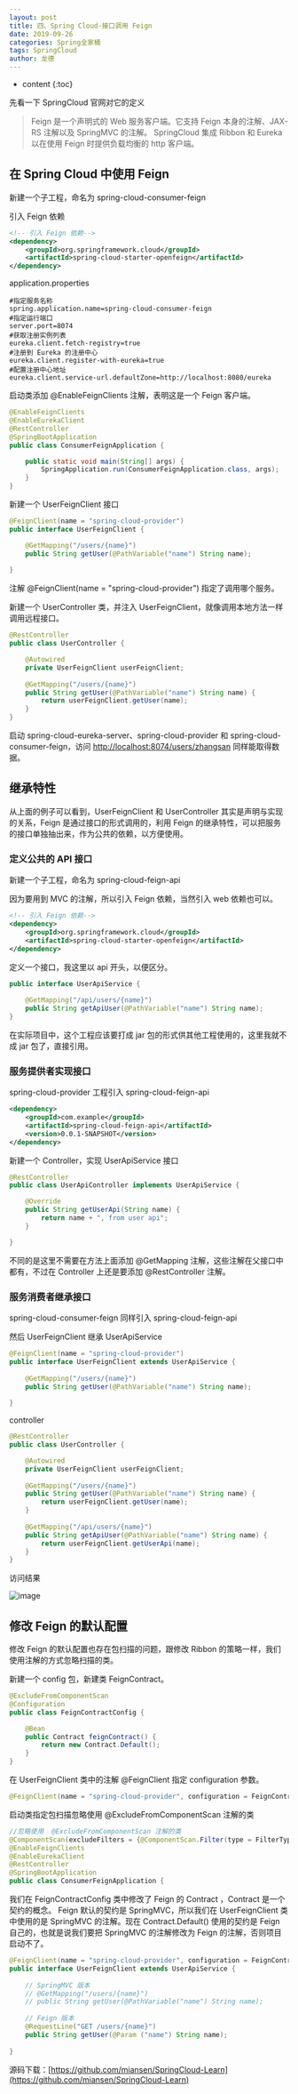 ```yaml
---
layout: post
title: 四、Spring Cloud-接口调用 Feign
date: 2019-09-26
categories: Spring全家桶
tags: SpringCloud
author: 龙德
---
```


* content
{:toc}

先看一下 SpringCloud 官网对它的定义

> Feign 是一个声明式的 Web 服务客户端。它支持 Feign 本身的注解、JAX-RS 注解以及 SpringMVC 的注解。
> SpringCloud 集成 Ribbon 和 Eureka 以在使用 Feign 时提供负载均衡的 http 客户端。

## 在 Spring Cloud 中使用 Feign

新建一个子工程，命名为 spring-cloud-consumer-feign

引入 Feign 依赖

```xml
<!-- 引入 Feign 依赖-->
<dependency>
  	<groupId>org.springframework.cloud</groupId>
  	<artifactId>spring-cloud-starter-openfeign</artifactId>
</dependency>
```

application.properties

```properties
#指定服务名称
spring.application.name=spring-cloud-consumer-feign
#指定运行端口
server.port=8074
#获取注册实例列表
eureka.client.fetch-registry=true
#注册到 Eureka 的注册中心
eureka.client.register-with-eureka=true
#配置注册中心地址
eureka.client.service-url.defaultZone=http://localhost:8080/eureka
```

启动类添加 @EnableFeignClients 注解，表明这是一个 Feign 客户端。

```java
@EnableFeignClients
@EnableEurekaClient
@RestController
@SpringBootApplication
public class ConsumerFeignApplication {

	public static void main(String[] args) {
		SpringApplication.run(ConsumerFeignApplication.class, args);
	}
}
``` 

新建一个 UserFeignClient 接口 

```java
@FeignClient(name = "spring-cloud-provider")
public interface UserFeignClient {

	@GetMapping("/users/{name}")
	public String getUser(@PathVariable("name") String name);
	
}
```

注解 @FeignClient(name = "spring-cloud-provider") 指定了调用哪个服务。

新建一个 UserController 类，并注入 UserFeignClient，就像调用本地方法一样调用远程接口。

```java
@RestController
public class UserController {

	@Autowired
	private UserFeignClient userFeignClient;
	
	@GetMapping("/users/{name}")
	public String getUser(@PathVariable("name") String name) {
		return userFeignClient.getUser(name);
	}
}
```

启动 spring-cloud-eureka-server、spring-cloud-provider 和 spring-cloud-consumer-feign，访问 [http://localhost:8074/users/zhangsan](http://localhost:8074/users/zhangsan) 同样能取得数据。

## 继承特性

从上面的例子可以看到，UserFeignClient 和 UserController 其实是声明与实现的关系，Feign 是通过接口的形式调用的，利用 Feign 的继承特性，可以把服务的接口单独抽出来，作为公共的依赖，以方便使用。

### 定义公共的 API 接口

新建一个子工程，命名为 spring-cloud-feign-api

因为要用到 MVC 的注解，所以引入 Feign 依赖，当然引入 web 依赖也可以。

```xml
<!-- 引入 Feign 依赖-->
<dependency>
  	<groupId>org.springframework.cloud</groupId>
  	<artifactId>spring-cloud-starter-openfeign</artifactId>
</dependency>
```

定义一个接口，我这里以 api 开头，以便区分。

```java
public interface UserApiService {
	
	@GetMapping("/api/users/{name}")
	public String getApiUser(@PathVariable("name") String name);
}
```

在实际项目中，这个工程应该要打成 jar 包的形式供其他工程使用的，这里我就不成 jar 包了，直接引用。

### 服务提供者实现接口

spring-cloud-provider 工程引入 spring-cloud-feign-api

```xml
<dependency>
	<groupId>com.example</groupId>
	<artifactId>spring-cloud-feign-api</artifactId>
	<version>0.0.1-SNAPSHOT</version>
</dependency>
```

新建一个 Controller，实现 UserApiService 接口

```java
@RestController
public class UserApiController implements UserApiService {

	@Override
	public String getUserApi(String name) {
		return name + ", from user api";
	}

}
```

不同的是这里不需要在方法上面添加 @GetMapping 注解，这些注解在父接口中都有，不过在 Controller 上还是要添加 @RestController 注解。

### 服务消费者继承接口

spring-cloud-consumer-feign 同样引入 spring-cloud-feign-api

然后 UserFeignClient 继承 UserApiService

```java
@FeignClient(name = "spring-cloud-provider")
public interface UserFeignClient extends UserApiService {
	
	@GetMapping("/users/{name}")
	public String getUser(@PathVariable("name") String name);
	
}
```

controller

```java
@RestController
public class UserController {

	@Autowired
	private UserFeignClient userFeignClient;
	
	@GetMapping("/users/{name}")
	public String getUser(@PathVariable("name") String name) {
		return userFeignClient.getUser(name);
	}
	
	@GetMapping("/api/users/{name}")
	public String getApiUser(@PathVariable("name") String name) {
		return userFeignClient.getUserApi(name);
	}
}
```

访问结果

![image](/assets/20191111171356.png)

## 修改 Feign 的默认配置

修改 Feign 的默认配置也存在包扫描的问题，跟修改 Ribbon 的策略一样，我们使用注解的方式忽略扫描的类。

新建一个 config 包，新建类 FeignContract。

```java
@ExcludeFromComponentScan
@Configuration
public class FeignContractConfig {

	@Bean
	public Contract feignContract() {
		return new Contract.Default();
	}
}
```

在 UserFeignClient 类中的注解 @FeignClient 指定 configuration 参数。

```java
@FeignClient(name = "spring-cloud-provider", configuration = FeignContractConfig.class)
```

启动类指定包扫描忽略使用 @ExcludeFromComponentScan 注解的类

```java
//忽略使用  @ExcludeFromComponentScan 注解的类
@ComponentScan(excludeFilters = {@ComponentScan.Filter(type = FilterType.ANNOTATION, value = ExcludeFromComponentScan.class)})
@EnableFeignClients
@EnableEurekaClient
@RestController
@SpringBootApplication
public class ConsumerFeignApplication {
```

我们在 FeignContractConfig 类中修改了 Feign 的 Contract ，Contract 是一个契约的概念。 Feign 默认的契约是 SpringMVC，所以我们在 UserFeignClient 类中使用的是 SpringMVC 的注解。现在 Contract.Default() 使用的契约是 Feign 自己的，也就是说我们要把 SpringMVC 的注解修改为 Feign 的注解，否则项目启动不了。

```java
@FeignClient(name = "spring-cloud-provider", configuration = FeignContractConfig.class)
public interface UserFeignClient extends UserApiService {
	
	// SpringMVC 版本
	// @GetMapping("/users/{name}")
	// public String getUser(@PathVariable("name") String name);
	
	// Feign 版本
	@RequestLine("GET /users/{name}")
	public String getUser(@Param ("name") String name);
	
}
``` 

源码下载：[https://github.com/miansen/SpringCloud-Learn](https://github.com/miansen/SpringCloud-Learn)